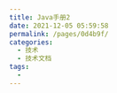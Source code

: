 ```yaml
---
title: Java手册2
date: 2021-12-05 05:59:58
permalink: /pages/0d4b9f/
categories:
  - 技术
  - 技术文档
tags:
  - 
---
```

